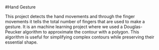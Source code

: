 #Hand Gesture

This project detects the hand movements and through the finger movements it tells the total number of fingers that are used to make a gesture.
It is an machine learning project where we used a Douglas-Peucker algorithm to approximate the contour with a polygon. This algorithm is useful for simplifying complex contours while preserving their essential shape.


